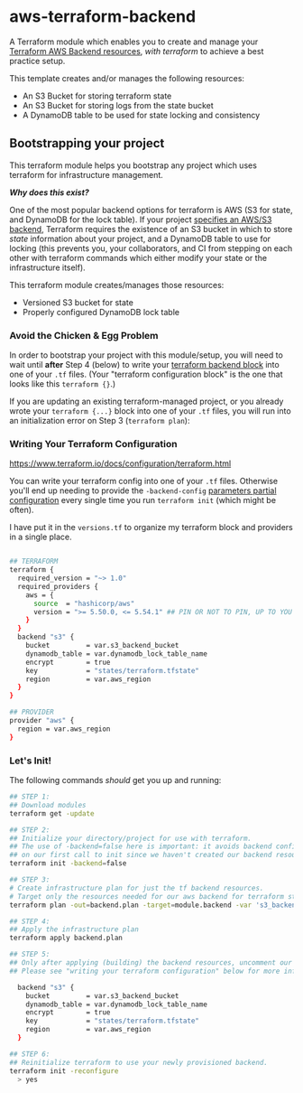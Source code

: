 # aws-terraform-backend

A Terraform module which enables you to create and manage your [Terraform AWS Backend resources](https://www.terraform.io/docs/backends/types/s3.html), _with terraform_ to achieve a best practice setup.

This template creates and/or manages the following resources:

- An S3 Bucket for storing terraform state
- An S3 Bucket for storing logs from the state bucket
- A DynamoDB table to be used for state locking and consistency

## Bootstrapping your project

This terraform module helps you bootstrap any project which uses terraform for infrastructure management.

**_Why does this exist?_**

One of the most popular backend options for terraform is AWS (S3 for state, and DynamoDB for the lock table). If your project [specifies an AWS/S3 backend](https://www.terraform.io/docs/backends/types/s3.html), Terraform requires the existence of an S3 bucket in which to store _state_ information about your project, and a DynamoDB table to use for locking (this prevents you, your collaborators, and CI from stepping on each other with terraform commands which either modify your state or the infrastructure itself).

This terraform module creates/manages those resources:

- Versioned S3 bucket for state
- Properly configured DynamoDB lock table

### Avoid the Chicken & Egg Problem

In order to bootstrap your project with this module/setup, you will need to wait until **after** Step 4 (below) to write your [terraform backend block](https://developer.hashicorp.com/terraform/language/settings/backends/configuration#using-a-backend-block) into one of your `.tf` files. (Your "terraform configuration block" is the one that looks like this `terraform {}`.)

If you are updating an existing terraform-managed project, or you already wrote your `terraform {...}` block into one of your `.tf` files, you will run into an initialization error on Step 3 (`terraform plan`):

### Writing Your Terraform Configuration

https://www.terraform.io/docs/configuration/terraform.html

You can write your terraform config into one of your `.tf` files. Otherwise you'll end up needing to provide the `-backend-config` [parameters partial configuration](https://www.terraform.io/docs/backends/config.html#partial-configuration) every single time you run `terraform init` (which might be often).

I have put it in the `versions.tf` to organize my terraform block and providers in a single place.

```bash

## TERRAFORM
terraform {
  required_version = "~> 1.0"
  required_providers {
    aws = {
      source  = "hashicorp/aws"
      version = ">= 5.50.0, <= 5.54.1" ## PIN OR NOT TO PIN, UP TO YOU
    }
  }
  backend "s3" {
    bucket         = var.s3_backend_bucket
    dynamodb_table = var.dynamodb_lock_table_name
    encrypt        = true
    key            = "states/terraform.tfstate"
    region         = var.aws_region
  }
}

## PROVIDER
provider "aws" {
  region = var.aws_region
}

```

### Let's Init!

The following commands _should_ get you up and running:

```bash
## STEP 1:
## Download modules
terraform get -update

## STEP 2:
## Initialize your directory/project for use with terraform.
## The use of -backend=false here is important: it avoids backend configuration
## on our first call to init since we haven't created our backend resources yet.
terraform init -backend=false

## STEP 3:
# Create infrastructure plan for just the tf backend resources.
# Target only the resources needed for our aws backend for terraform state/locking.
terraform plan -out=backend.plan -target=module.backend -var 's3_backend_bucket=YOUR-BUCKET-NAME-HERE'

## STEP 4:
## Apply the infrastructure plan
terraform apply backend.plan

## STEP 5:
## Only after applying (building) the backend resources, uncomment our terraform config in the versions.tf file.
## Please see "writing your terraform configuration" below for more info.

  backend "s3" {
    bucket         = var.s3_backend_bucket
    dynamodb_table = var.dynamodb_lock_table_name
    encrypt        = true
    key            = "states/terraform.tfstate"
    region         = var.aws_region
  }

## STEP 6:
## Reinitialize terraform to use your newly provisioned backend.
terraform init -reconfigure
  > yes
```
